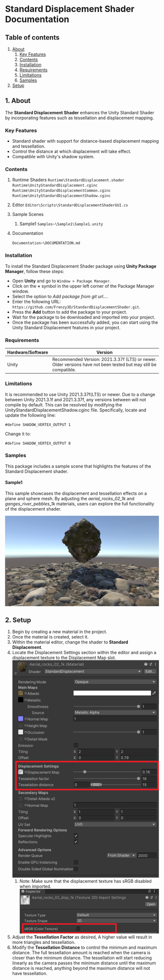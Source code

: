 # Standard Displacement Shader Documentation

## Table of contents

1. [About](#about)
    1. [Key Features](#key-features)
    2. [Contents](#contents)
    3. [Installation](#installation)
    4. [Requirements](#requirements)
    5. [Limitations](#limitations)
    6. [Samples](#samples)
2. [Setup](#setup)

## <a name="about">1. About</a>

The **Standard Displacement Shader** enhances the Unity Standard Shader by incorporating features such as tessellation and displacement mapping.

### <a name="key-features">Key Features</a>


- Standard shader with support for distance-based displacement mapping and tessellation.
- Control the distance at which displacement will take effect.
- Compatible with Unity's shadow system.


### <a name="contents">Contents</a>

1. Runtime Shaders
    ```Runtime\StandardDisplacement.shader```
    ```Runtime\UnityStandardDisplacement.cginc```
    ```Runtime\UnityStandardDisplacementCommon.cginc```
    ```Runtime\UnityStandardDisplacementShadow.cginc```
2. Editor
    ```Editor\Scripts\StandardDisplacementShaderGUI.cs```
3. Sample Scenes
    1. Sample1 ```Samples~\Sample1\Sample1.unity```
4. Documentation

    ```Documentation~\DOCUMENTATION.md```

### <a name="installation">Installation</a>

To install the Standard Displacement Shader package using **Unity Package Manager**, follow these steps:

- Open **Unity** and go to ```Window > Package Manager```.
- Click on the **+** symbol in the upper left corner of the Package Manager window.
- Select the option to *Add package from git url....*
- Enter the following URL: ```https://github.com/Frenzy3D/StandardDisplacementShader.git```.
- Press the **Add** button to add the package to your project.
- Wait for the package to be downloaded and imported into your project.
- Once the package has been successfully added, you can start using the Unity Standard Displacement features in your project.


### <a name="requirements">Requirements</a>

| Hardware/Software | Version |
| ---- | ---- |
| Unity | Recommended Version: 2021.3.37f (LTS) or newer. Older versions have not been tested but may still be compatible. |

### <a name="Limitations">Limitations</a>

It is recommended to use Unity 2021.3.37f(LTS) or newer. Due to a change between Unity 2021.3.1f and 2021.3.37f, any versions between will not compile by default. This can be resolved by modifying the UnityStandardDisplacementShadow.cginc file. Specifically, locate and update the following line:
```
#define SHADOW_VERTEX_OUTPUT 1
```
Change it to:
```
#define SHADOW_VERTEX_OUTPUT 0
```

### <a name="samples">Samples</a>

This package includes a sample scene that highlights the features of the Standard Displacement shader.

#### Sample1

This sample showcases the displacement and tessellation effects on a plane and sphere mesh. By adjusting the *aerial_rocks_02_1k* and *ganges_river_pebbles_1k* materials, users can explore the full functionality of the displacement shader.

![Sample1](images/sample.png)

## <a name="setup">2. Setup</a>

1. Begin by creating a new material in the project.
2. Once the material is created, select it.
3. Within the material editor, change the shader to **Standard Displacement**.
4. Locate the Displacement Settings section within the editor and assign a displacement texture to the Displacement Map slot.
    ![Displacement Settings](images/material.png)
    1. Note: Make sure that the displacement texture has sRGB disabled when imported. 
    ![srgb](images/srgb.png)
5. Adjust the **Tessellation Factor** as desired, A higher value will result in more triangles and tessellation.
6. Modify the **Tessellation Distance** to control the minimum and maximum distance. The full tessellation amount is reached when the camera is closer than the minimum distance. The tessellation will start reducing linearly as the camera passes the minimum distance until the maximum distance is reached, anything beyond the maximum distance will not have tessellation.
